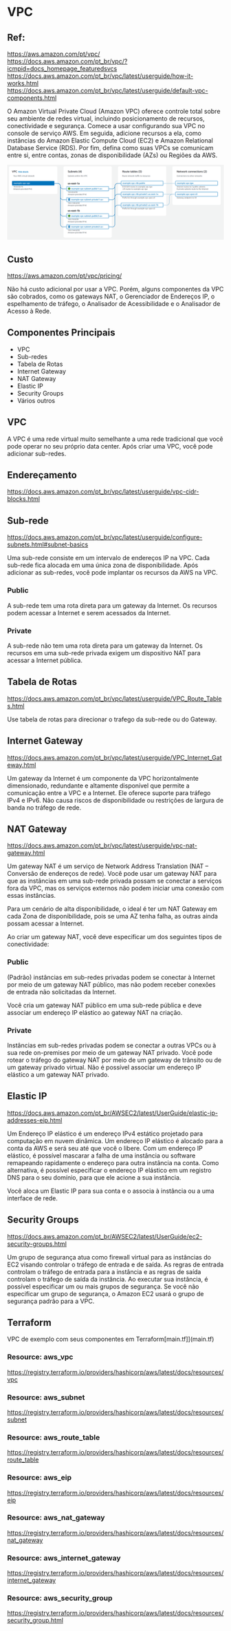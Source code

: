 # VPC

## Ref:
<https://aws.amazon.com/pt/vpc/>\
<https://docs.aws.amazon.com/pt_br/vpc/?icmpid=docs_homepage_featuredsvcs>\
<https://docs.aws.amazon.com/pt_br/vpc/latest/userguide/how-it-works.html>\
<https://docs.aws.amazon.com/pt_br/vpc/latest/userguide/default-vpc-components.html>

O Amazon Virtual Private Cloud (Amazon VPC) oferece controle total sobre seu ambiente de redes virtual, incluindo posicionamento de recursos, conectividade e segurança. Comece a usar configurando sua VPC no console de serviço AWS. Em seguida, adicione recursos a ela, como instâncias do Amazon Elastic Compute Cloud (EC2) e Amazon Relational Database Service (RDS). Por fim, defina como suas VPCs se comunicam entre si, entre contas, zonas de disponibilidade (AZs) ou Regiões da AWS. 

![VPC](vpc-resource-map-update.png)

## Custo

<https://aws.amazon.com/pt/vpc/pricing/>

Não há custo adicional por usar a VPC. Porém, alguns componentes da VPC são cobrados, como os gateways NAT, o Gerenciador de Endereços IP, o espelhamento de tráfego, o Analisador de Acessibilidade e o Analisador de Acesso à Rede.

## Componentes Principais

- VPC
- Sub-redes
- Tabela de Rotas
- Internet Gateway
- NAT Gateway
- Elastic IP 
- Security Groups
- Vários outros

## VPC

A VPC é uma rede virtual muito semelhante a uma rede tradicional que você pode operar no seu próprio data center. Após criar uma VPC, você pode adicionar sub-redes.

## Endereçamento

<https://docs.aws.amazon.com/pt_br/vpc/latest/userguide/vpc-cidr-blocks.html>


## Sub-rede

<https://docs.aws.amazon.com/pt_br/vpc/latest/userguide/configure-subnets.html#subnet-basics>

Uma sub-rede consiste em um intervalo de endereços IP na VPC. Cada sub-rede fica alocada em uma única zona de disponibilidade. Após adicionar as sub-redes, você pode implantar os recursos da AWS na VPC.

### Public

A sub-rede tem uma rota direta para um gateway da Internet. Os recursos podem acessar a Internet e serem acessados da Internet.

### Private

A sub-rede não tem uma rota direta para um gateway da Internet. Os recursos em uma sub-rede privada exigem um dispositivo NAT para acessar a Internet pública.

## Tabela de Rotas

<https://docs.aws.amazon.com/pt_br/vpc/latest/userguide/VPC_Route_Tables.html>

Use tabela de rotas para direcionar o trafego da sub-rede ou do Gateway.

## Internet Gateway

<https://docs.aws.amazon.com/pt_br/vpc/latest/userguide/VPC_Internet_Gateway.html>

Um gateway da Internet é um componente da VPC horizontalmente dimensionado, redundante e altamente disponível que permite a comunicação entre a VPC e a Internet. Ele oferece suporte para tráfego IPv4 e IPv6. Não causa riscos de disponibilidade ou restrições de largura de banda no tráfego de rede.

## NAT Gateway

<https://docs.aws.amazon.com/pt_br/vpc/latest/userguide/vpc-nat-gateway.html>

Um gateway NAT é um serviço de Network Address Translation (NAT – Conversão de endereços de rede). Você pode usar um gateway NAT para que as instâncias em uma sub-rede privada possam se conectar a serviços fora da VPC, mas os serviços externos não podem iniciar uma conexão com essas instâncias.

Para um cenário de alta disponibilidade, o ideal é ter um NAT Gateway em cada Zona de disponibilidade, pois se uma AZ tenha falha, as outras ainda possam acessar a Internet.

Ao criar um gateway NAT, você deve especificar um dos seguintes tipos de conectividade:

### Public

(Padrão) instâncias em sub-redes privadas podem se conectar à Internet por meio de um gateway NAT público, mas não podem receber conexões de entrada não solicitadas da Internet. 

Você cria um gateway NAT público em uma sub-rede pública e deve associar um endereço IP elástico ao gateway NAT na criação. 

### Private

Instâncias em sub-redes privadas podem se conectar a outras VPCs ou à sua rede on-premises por meio de um gateway NAT privado. Você pode rotear o tráfego do gateway NAT por meio de um gateway de trânsito ou de um gateway privado virtual. Não é possível associar um endereço IP elástico a um gateway NAT privado. 


## Elastic IP

<https://docs.aws.amazon.com/pt_br/AWSEC2/latest/UserGuide/elastic-ip-addresses-eip.html>

Um Endereço IP elástico é um endereço IPv4 estático projetado para computação em nuvem dinâmica. Um endereço IP elástico é alocado para a conta da AWS e será seu até que você o libere. Com um endereço IP elástico, é possível mascarar a falha de uma instância ou software remapeando rapidamente o endereço para outra instância na conta. Como alternativa, é possível especificar o endereço IP elástico em um registro DNS para o seu domínio, para que ele acione a sua instância. 

Você aloca um Elastic IP para sua conta e o associa à instância ou a uma interface de rede.

## Security Groups

<https://docs.aws.amazon.com/pt_br/AWSEC2/latest/UserGuide/ec2-security-groups.html>

Um grupo de segurança atua como firewall virtual para as instâncias do EC2 visando controlar o tráfego de entrada e de saída. As regras de entrada controlam o tráfego de entrada para a instância e as regras de saída controlam o tráfego de saída da instância. Ao executar sua instância, é possível especificar um ou mais grupos de segurança. Se você não especificar um grupo de segurança, o Amazon EC2 usará o grupo de segurança padrão para a VPC. 

## Terraform

VPC de exemplo com seus componentes em Terraform[main.tf]](main.tf)

### Resource: aws_vpc
<https://registry.terraform.io/providers/hashicorp/aws/latest/docs/resources/vpc>

### Resource: aws_subnet
<https://registry.terraform.io/providers/hashicorp/aws/latest/docs/resources/subnet>

### Resource: aws_route_table
<https://registry.terraform.io/providers/hashicorp/aws/latest/docs/resources/route_table>

### Resource: aws_eip
<https://registry.terraform.io/providers/hashicorp/aws/latest/docs/resources/eip>

### Resource: aws_nat_gateway
<https://registry.terraform.io/providers/hashicorp/aws/latest/docs/resources/nat_gateway>

### Resource: aws_internet_gateway
<https://registry.terraform.io/providers/hashicorp/aws/latest/docs/resources/internet_gateway>

### Resource: aws_security_group
<https://registry.terraform.io/providers/hashicorp/aws/latest/docs/resources/security_group.html>


